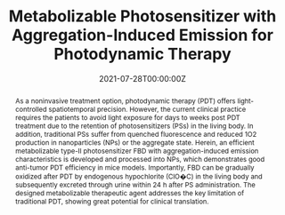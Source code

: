 ---
title: 'Metabolizable Photosensitizer with Aggregation-Induced Emission for Photodynamic Therapy'

# Authors
# If you created a profile for a user (e.g. the default `admin` user), write the username (folder name) here
# and it will be replaced with their full name and linked to their profile.
authors:
  - Wenbo Wu
  - Leilei Shi
  - Yukun Duan
  - Shidang Xu
  - Xihui Gao
  - Xinyuan Zhu
  - Bin Liu*

# Author notes (optional)
author_notes:
  - 'Equal contribution'
  - 'Equal contribution'
  - 'Equal contribution'
  - 'Equal contribution'
  - 'Equal contribution'
  - 'Equal contribution'
  - 'Corresponding author'

date: '2021-07-28T00:00:00Z'
doi: '10.1021/acs.chemmater.1c01173'

# Schedule page publish date (NOT publication's date).
publishDate: '2021-08-10T00:00:00Z'

# Publication type.
# Accepts a single type but formatted as a YAML list (for Hugo requirements).
# Enter a publication type from the CSL standard.
publication_types: ['article-journal']

# Publication name and optional abbreviated publication name.
publication: In *Chemistry of Materials*
publication_short: In *Chem. Mater.*

abstract: As a noninvasive treatment option, photodynamic therapy (PDT) offers light-controlled spatiotemporal precision. However, the current clinical practice requires the patients to avoid light exposure for days to weeks post PDT treatment due to the retention of photosensitizers (PSs) in the living body. In addition, traditional PSs suffer from quenched fluorescence and reduced 1O2 production in nanoparticles (NPs) or the aggregate state. Herein, an efficient metabolizable type-II photosensitizer FBD with aggregation-induced emission characteristics is developed and processed into NPs, which demonstrates good anti-tumor PDT efficiency in mice models. Importantly, FBD can be gradually oxidized after PDT by endogenous hypochlorite (ClO�C) in the living body and subsequently excreted through urine within 24 h after PS administration. The designed metabolizable therapeutic agent addresses the key limitation of traditional PDT, showing great potential for clinical translation.

# Summary. An optional shortened abstract.
summary: As a noninvasive treatment option, photodynamic therapy (PDT) offers light-controlled spatiotemporal precision. However, the current clinical practice requires the patients to avoid light exposure for days to weeks post PDT treatment due to the retention of photosensitizers (PSs) in the living body. In addition, traditional PSs suffer from quenched fluorescence and reduced 1O2 production in nanoparticles (NPs) or the aggregate state. Herein, an efficient metabolizable type-II photosensitizer FBD with aggregation-induced emission characteristics is developed and processed into NPs, which demonstrates good anti-tumor PDT efficiency in mice models. Importantly, FBD can be gradually oxidized after PDT by endogenous hypochlorite (ClO�C) in the living body and subsequently excreted through urine within 24 h after PS administration. The designed metabolizable therapeutic agent addresses the key limitation of traditional PDT, showing great potential for clinical translation.
tags: []

# Display this page in the Featured widget?
featured: true

# Custom links (uncomment lines below)
# links:
# - name: Custom Link
#   url: http://example.org

url_pdf: 'https://pubs.acs.org/doi/epdf/10.1021/acs.chemmater.1c01173?ref=article_openPDF'
url_code: ''
url_dataset: ''
url_poster: ''
url_project: ''
url_slides: ''
url_source: ''
url_video: ''

# Featured image
# To use, add an image named `featured.jpg/png` to your page's folder.
# image:
#   caption: 'Image credit: [**Unsplash**](https://unsplash.com/photos/pLCdAaMFLTE)'
#   focal_point: ''
#   preview_only: false
---
